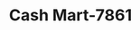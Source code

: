 ---
f_zip-code: 66441
f_state-code: KS
title: Cash Mart-7861
f_phone: 785-238-3556
f_city-only: Junction City
f_address: 342 Grant Avenue Junction City
f_location-unique-id: '7861'
slug: cash-mart-7861
updated-on: '2024-05-30T13:46:58.046Z'
created-on: '2024-05-30T13:36:59.803Z'
published-on: '2024-05-30T13:54:32.469Z'
f_city-state: cms/city/junction-city-ks.md
f_company: cms/company/cash-mart.md
f_state: cms/state/kansas.md
layout: '[payday-loan].html'
tags: payday-loan
---